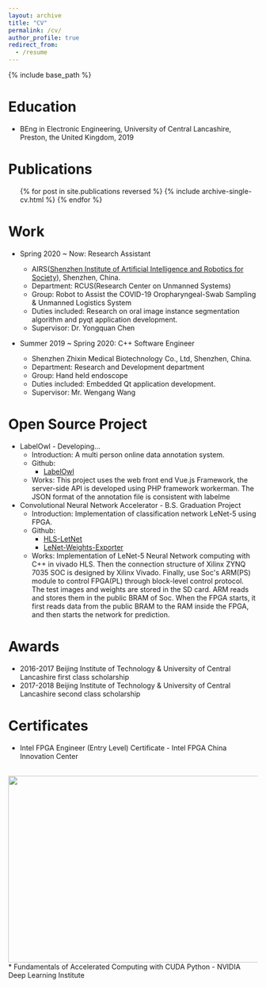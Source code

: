 ```yaml
---
layout: archive
title: "CV"
permalink: /cv/
author_profile: true
redirect_from:
  - /resume
---
```


{% include base_path %}


Education
======
* BEng in Electronic Engineering, University of Central Lancashire, Preston, the United Kingdom, 2019

Publications
======
  <ul>{% for post in site.publications reversed %}
    {% include archive-single-cv.html %}
  {% endfor %}</ul>

Work
======
* Spring 2020 ~ Now: Research Assistant
  * AIRS([Shenzhen Institute of Artificial Intelligence and Robotics for Society](https://airs.cuhk.edu.cn/en/)), Shenzhen, China.
  * Department: RCUS(Research Center on Unmanned Systems)
  * Group: Robot to Assist the COVID-19 Oropharyngeal-Swab Sampling & Unmanned Logistics System
  * Duties included: Research on oral image instance segmentation algorithm and pyqt application development.
  * Supervisor: Dr. Yongquan Chen

* Summer 2019 ~ Spring 2020: C++ Software Engineer
  * Shenzhen Zhixin Medical Biotechnology Co., Ltd, Shenzhen, China.
  * Department: Research and Development department
  * Group: Hand held endoscope
  * Duties included: Embedded Qt application development.
  * Supervisor: Mr. Wengang Wang

Open Source Project
======
* LabelOwl - Developing...
  * Introduction: A multi person online data annotation system.
  * Github:
    * [LabelOwl](https://github.com/a2824256/LabelOwl)
  * Works: This project uses the web front end Vue.js Framework, the server-side API is developed using PHP framework workerman. The JSON format of the annotation file is consistent with labelme
* Convolutional Neural Network Accelerator - B.S. Graduation Project
  * Introduction: Implementation of classification network LeNet-5 using FPGA.
  * Github:
      * [HLS-LetNet](https://github.com/a2824256/HLS-LeNet)
      * [LeNet-Weights-Exporter](https://github.com/a2824256/LeNet-Weights-Exporter)
  * Works: Implementation of LeNet-5 Neural Network computing with C++ in vivado HLS. Then the connection structure of Xilinx ZYNQ 7035 SOC is designed by Xilinx Vivado. Finally, use Soc's ARM(PS) module to control FPGA(PL) through block-level control protocol. The test images and weights are stored in the SD card. ARM reads and stores them in the public BRAM of Soc. When the FPGA starts, it first reads data from the public BRAM to the RAM inside the FPGA, and then starts the network for prediction.

Awards
======
* 2016-2017 Beijing Institute of Technology & University of Central Lancashire first class scholarship
* 2017-2018 Beijing Institute of Technology & University of Central Lancashire second class scholarship

Certificates
======
* Intel FPGA Engineer (Entry Level) Certificate - Intel FPGA China Innovation Center
<br/>
<img src="https://a2824256.github.io/images/intel fpga engineer.jpg" width="534" height="377"/>
* Fundamentals of Accelerated Computing with CUDA Python - NVIDIA Deep Learning Institute